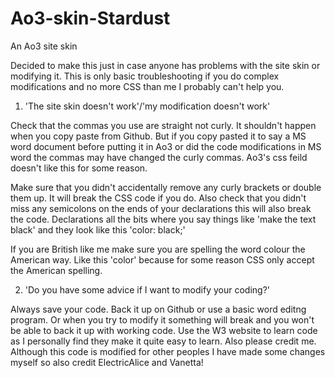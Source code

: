 # Ao3-skin-Stardust
An Ao3 site skin

Decided to make this just in case anyone has problems with the site skin or modifying it. 
This is only basic troubleshooting if you do complex modifications and no more CSS than me I probably can't help you.

1. 'The site skin doesn't work'/'my modification doesn't work'

Check that the commas you use are straight not curly. 
It shouldn't happen when you copy paste from Github.
But if you copy pasted it to say a MS word document before putting it in Ao3 or did the code modifications in MS word the commas may have changed the curly commas.
Ao3's css feild doesn't like this for some reason.

Make sure that you didn't accidentally remove any curly brackets or double them up. It will break the CSS code if you do. 
Also check that you didn't miss any semicolons on the ends of your declarations this will also break the code. 
Declarations all the bits where you say things like 'make the text black' and they look like this 'color: black;'

If you are British like me make sure you are spelling the word colour the American way.
Like this 'color' because for some reason CSS only accept the American spelling.


2. 'Do you have some advice if I want to modify your coding?'

Always save your code. Back it up on Github or use a basic word editng program. Or
when you try to modify it something will break and you won't be able to back it up with working code.
Use the W3 website to learn code as I personally find they make it quite easy to learn. 
Also please credit me. Although this code is modified for other peoples I have made some changes myself so also credit ElectricAlice and Vanetta!
